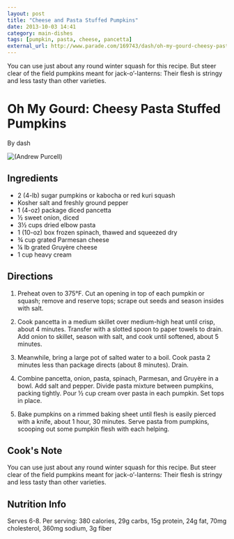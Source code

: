 ```yaml
---
layout: post
title: "Cheese and Pasta Stuffed Pumpkins"
date: 2013-10-03 14:41
category: main-dishes
tags: [pumpkin, pasta, cheese, pancetta]
external_url: http://www.parade.com/169743/dash/oh-my-gourd-cheesy-pasta-stuffed-pumpkins/print/
---
```


<div class="excerpt">
You can use just about any round winter squash for this recipe. But
steer clear of the field pumpkins meant for jack-o’-lanterns: Their
flesh is stringy and less tasty than other varieties.
</div>

Oh My Gourd: Cheesy Pasta Stuffed Pumpkins
==========================================

By dash

![(Andrew Purcell)](http://static2.parade.com/wp-content/uploads/2013/09/cheesy-pasta-stuffed-pumpkins-ftr.jpg)

## Ingredients

-   2 (4-lb) sugar pumpkins or kabocha or red kuri squash
-   Kosher salt and freshly ground pepper
-   1 (4-oz) package diced pancetta
-   ½ sweet onion, diced
-   3½ cups dried elbow pasta
-   1 (10-oz) box frozen spinach, thawed and squeezed dry
-   ¾ cup grated Parmesan cheese
-   ¼ lb grated Gruyère cheese
-   1 cup heavy cream

## Directions

1.  Preheat oven to 375°F. Cut an opening in top of each pumpkin or
    squash; remove and reserve tops; scrape out seeds and season insides
    with salt.

2.  Cook pancetta in a medium skillet over medium-high heat until crisp,
    about 4 minutes. Transfer with a slotted spoon to paper towels to
    drain. Add onion to skillet, season with salt, and cook until
    softened, about 5 minutes.

3.  Meanwhile, bring a large pot of salted water to a boil. Cook pasta 2
    minutes less than package directs (about 8 minutes). Drain.

4.  Combine pancetta, onion, pasta, spinach, Parmesan, and Gruyère in a
    bowl. Add salt and pepper. Divide pasta mixture between pumpkins,
    packing tightly. Pour ½ cup cream over pasta in each pumpkin. Set
    tops in place.

5.  Bake pumpkins on a rimmed baking sheet until flesh is easily pierced
    with a knife, about 1 hour, 30 minutes. Serve pasta from pumpkins,
    scooping out some pumpkin flesh with each helping.

## Cook's Note

You can use just about any round winter squash for this recipe. But
steer clear of the field pumpkins meant for jack-o’-lanterns: Their
flesh is stringy and less tasty than other varieties.

## Nutrition Info

Serves 6-8. Per serving: 380 calories, 29g carbs, 15g protein, 24g fat,
70mg cholesterol, 360mg sodium, 3g fiber

